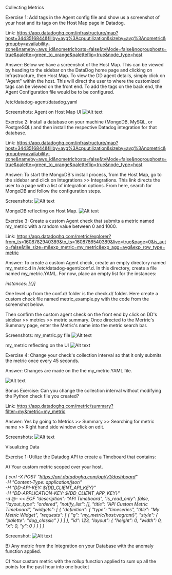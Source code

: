 Collecting Metrics

Exercise 1:
Add tags in the Agent config file and show us a screenshot of your host and its tags on the Host Map page in Datadog.

Link:
https://app.datadoghq.com/infrastructure/map?host=3443516844&fillby=avg%3Acpuutilization&sizeby=avg%3Anometric&groupby=availability-zone&nameby=aws_id&nometrichosts=false&tvMode=false&nogrouphosts=true&palette=green_to_orange&paletteflip=true&node_type=host

Answer:
Below we have a screenshot of the Host Map. This can be viewed by heading to the sidebar on the DataDog home page and clicking on Infrastructure, then Host Map. To view the DD agent details, simply click on "Agent" within the host. This will direct the user to where the customized tags can be viewed on the front end. To add the tags on the back end, the Agent Configuration file would be to be configured.

/etc/datadog-agent/datadog.yaml  

Screenshots:
Agent on Host Map UI
![Alt text](/photos/host_map.png?raw=true "Host Map and Tags")

Exercise 2:
Install a database on your machine (MongoDB, MySQL, or PostgreSQL) and then install the respective Datadog integration for that database.

Link:
https://app.datadoghq.com/infrastructure/map?host=3443516844&fillby=avg%3Acpuutilization&sizeby=avg%3Anometric&groupby=availability-zone&nameby=aws_id&nometrichosts=false&tvMode=false&nogrouphosts=true&palette=green_to_orange&paletteflip=true&node_type=host

Answer:
To start the MongoDB's install process, from the Host Map, go to the sidebar and click on Integrations >> Integrations. This link directs the user to a page with a list of integration options. From here, search for MongoDB and follow the configuration steps.

Screenshots:
![Alt text](/photos/db_installed.png?raw=true "MongoDB Integrations Page")

MongoDB reflecting on Host Map.
![Alt text](/photos/mongodb_host_map.png?raw=true "MongoDB on Host Map")

Exercise 3:
Create a custom Agent check that submits a metric named my_metric with a random value between 0 and 1000.

Link:
https://app.datadoghq.com/metric/explorer?from_ts=1608782940389&to_ts=1608786540389&live=true&page=0&is_auto=false&tile_size=m&exp_metric=my_metric&exp_agg=avg&exp_row_type=metric

Answer:
To create a custom Agent check, create an empty directory named my_metric.d in /etc/datadog-agent/conf.d.
In this directory, create a file named my_metric.YAML. For now, place an empty list for the instances:

*instances: [{}]*

One level up from the conf.d/ folder is the check.d/ folder. Here create a custom check file named metric_example.py with the code from the screenshot below.

Then confirm the custom agent check on the front end by click on DD's sidebar >> metrics >> metric summary.
Once directed to the Mertric's Summary page, enter the Metric's name into the metric search bar.

Screenshots:
my_metric.py file
![Alt text](/photos/my_metric.png?raw=true "my_metric.py")

my_metric reflecting on the UI
![Alt text](/photos/ui_my_metric.png?raw=true "my_metric")

Exercise 4:
Change your check's collection interval so that it only submits the metric once every 45 seconds.

Answer:
Changes are made on the the my_metric.YAML file.

![Alt text](/photos/min_collection_interval.png?raw=true "my_metric")

Bonus Exercise:
Can you change the collection interval without modifying the Python check file you created?

Link:
https://app.datadoghq.com/metric/summary?filter=my&metric=my_metric

Answer:
Yes by going to Metrics >> Summary >> Searching for metric name >> Right hand side window click on edit.

Screenshots:
![Alt text](/photos/interval.png?raw=true)

Visualizing Data

Exercise 1:
Utilize the Datadog API to create a Timeboard that contains:


A) Your custom metric scoped over your host.

*{
  curl -X POST "https://api.datadoghq.com/api/v1/dashboard" \
  -H "Content-Type: application/json" \
  -H "DD-API-KEY: ${DD_CLIENT_API_KEY}" \
  -H "DD-APPLICATION-KEY: ${DD_CLIENT_APP_KEY}" \
  -d @- << EOF
    "description": "API Timeboard",
    "is_read_only": false,
    "layout_type": "ordered",
    "notify_list": [],
    "title": "API Custom Metric Timeboard",
    "widgets": [
        {
            "definition": {
                "type": "timeseries",
                "title": "My Metric Widget",
                "requests": [
                    {
                        "q": "my_metric{host:vagrant}",
                        "style": {
                            "palette": "dog_classic"
                        }
                    }
                ]
            },
            "id": 123,
            "layout": {
                "height": 0,
                "width": 0,
                "x": 0,
                "y": 0
            }
        }
    ]
}*

Screenshot:
![Alt text](/photos/interval.png?raw=true)

B) Any metric from the Integration on your Database with the anomaly function applied.

C) Your custom metric with the rollup function applied to sum up all the points for the past hour into one bucket
